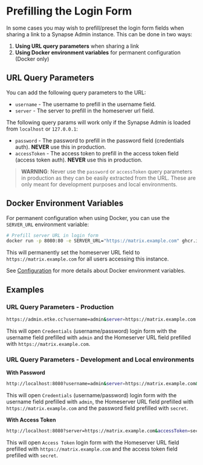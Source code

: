 # Prefilling the Login Form

In some cases you may wish to prefill/preset the login form fields when sharing a link to a Synapse Admin instance.
This can be done in two ways:

1. **Using URL query parameters** when sharing a link
2. **Using Docker environment variables** for permanent configuration (Docker only)

## URL Query Parameters

You can add the following query parameters to the URL:

* `username` - The username to prefill in the username field.
* `server` - The server to prefill in the homeserver url field.

The following query params will work only if the Synapse Admin is loaded from `localhost` or `127.0.0.1`:

* `password` - The password to prefill in the password field (credentials auth). **NEVER** use this in production.
* `accessToken` - The access token to prefill in the access token field (access token auth). **NEVER** use this in production.

> **WARNING**: Never use the `password` or `accessToken` query parameters in production as they can be easily extracted
from the URL. These are only meant for development purposes and local environments.

## Docker Environment Variables

For permanent configuration when using Docker, you can use the `SERVER_URL` environment variable:

```bash
# Prefill server URL in login form
docker run -p 8080:80 -e SERVER_URL="https://matrix.example.com" ghcr.io/etkecc/synapse-admin
```

This will permanently set the homeserver URL field to `https://matrix.example.com` for all users accessing this instance.

See [Configuration](config.md#docker-environment-variables) for more details about Docker environment variables.

## Examples

### URL Query Parameters - Production

```bash
https://admin.etke.cc?username=admin&server=https://matrix.example.com
```

This will open `Credentials` (username/password) login form with the username field prefilled with `admin` and the
Homeserver URL field prefilled with `https://matrix.example.com`.

### URL Query Parameters - Development and Local environments

**With Password**

```bash
http://localhost:8080?username=admin&server=https://matrix.example.com&password=secret
```

This will open `Credentials` (username/password) login form with the username field prefilled with `admin`, the
Homeserver URL field prefilled with `https://matrix.example.com` and the password field prefilled with `secret`.


**With Access Token**

```bash
http://localhost:8080?server=https://matrix.example.com&accessToken=secret
```

This will open `Access Token` login form with the Homeserver URL field prefilled with `https://matrix.example.com` and
the access token field prefilled with `secret`.
